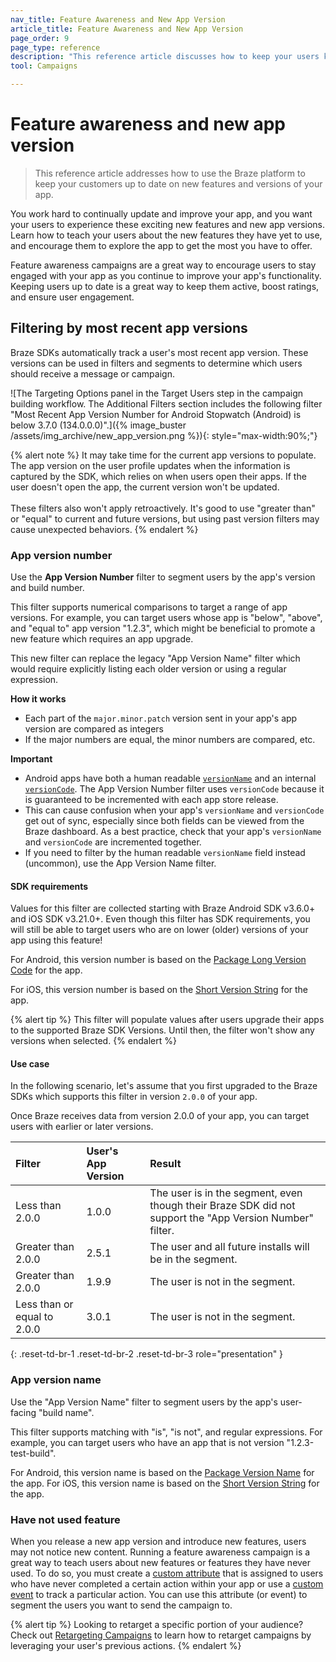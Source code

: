 ```yaml
---
nav_title: Feature Awareness and New App Version
article_title: Feature Awareness and New App Version
page_order: 9
page_type: reference
description: "This reference article discusses how to keep your users knowledgeable and excited about when you release new features or versions."
tool: Campaigns

---
```


# Feature awareness and new app version

> This reference article addresses how to use the Braze platform to keep your customers up to date on new features and versions of your app. 

You work hard to continually update and improve your app, and you want your users to experience these exciting new features and new app versions. Learn how to teach your users about the new features they have yet to use, and encourage them to explore the app to get the most you have to offer.

Feature awareness campaigns are a great way to encourage users to stay engaged with your app as you continue to improve your app's functionality.  Keeping users up to date is a great way to keep them active, boost ratings, and ensure user engagement.

## Filtering by most recent app versions

Braze SDKs automatically track a user's most recent app version. These versions can be used in filters and segments to determine which users should receive a message or campaign.

![The Targeting Options panel in the Target Users step in the campaign building workflow. The Additional Filters section includes the following filter "Most Recent App Version Number for Android Stopwatch (Android) is below 3.7.0 (134.0.0.0)".]({% image_buster /assets/img_archive/new_app_version.png %}){: style="max-width:90%;"}

{% alert note %}
It may take time for the current app versions to populate. The app version on the user profile updates when the information is captured by the SDK, which relies on when users open their apps. If the user doesn't open the app, the current version won't be updated. <br><br> These filters also won't apply retroactively. It's good to use "greater than" or "equal" to current and future versions, but using past version filters may cause unexpected behaviors.
{% endalert %}

### App version number

Use the **App Version Number** filter to segment users by the app's version and build number. 

This filter supports numerical comparisons to target a range of app versions. For example, you can target users whose app is "below", "above", and "equal to" app version "1.2.3", which might be beneficial to promote a new feature which requires an app upgrade.

This new filter can replace the legacy "App Version Name" filter which would require explicitly listing each older version or using a regular expression.

**How it works**

* Each part of the `major.minor.patch` version sent in your app's app version are compared as integers
* If the major numbers are equal, the minor numbers are compared, etc.

**Important**

* Android apps have both a human readable [`versionName`](https://developer.android.com/reference/android/content/pm/PackageInfo#versionName) and an internal [`versionCode`](https://developer.android.com/reference/android/content/pm/PackageInfo.html#getLongVersionCode()). The App Version Number filter uses `versionCode` because it is guaranteed to be incremented with each app store release.
* This can cause confusion when your app's `versionName` and `versionCode` get out of sync, especially since both fields can be viewed from the Braze dashboard. As a best practice, check that your app's `versionName` and `versionCode` are incremented together.
* If you need to filter by the human readable `versionName` field instead (uncommon), use the App Version Name filter.

#### SDK requirements

Values for this filter are collected starting with Braze Android SDK v3.6.0+ and iOS SDK v3.21.0+. Even though this filter has SDK requirements, you will still be able to target users who are on lower (older) versions of your app using this feature!

For Android, this version number is based on the [Package Long Version Code](https://developer.android.com/reference/android/content/pm/PackageInfo.html#getLongVersionCode()) for the app.

For iOS, this version number is based on the [Short Version String](https://developer.apple.com/documentation/bundleresources/information_property_list/cfbundleshortversionstring) for the app.

{% alert tip %}
This filter will populate values after users upgrade their apps to the supported Braze SDK Versions. Until then, the filter won't show any versions when selected.
{% endalert %}

#### Use case

In the following scenario, let's assume that you first upgraded to the Braze SDKs which supports this filter in version `2.0.0` of your app.

Once Braze receives data from version 2.0.0 of your app, you can target users with earlier or later versions.

| Filter  | User's App Version  | Result |
:------------- | :----------- | :---------|
| Less than 2.0.0 | 1.0.0 | The user is in the segment, even though their Braze SDK did not support the "App Version Number" filter. |
| Greater than 2.0.0 | 2.5.1 | The user and all future installs will be in the segment. |
| Greater than 2.0.0 | 1.9.9 | The user is not in the segment. |
| Less than or equal to 2.0.0 | 3.0.1 | The user is not in the segment. |
{: .reset-td-br-1 .reset-td-br-2 .reset-td-br-3 role="presentation" }

### App version name

Use the "App Version Name" filter to segment users by the app's user-facing "build name". 

This filter supports matching with "is", "is not", and regular expressions. For example, you can target users who have an app that is not version "1.2.3-test-build".

For Android, this version name is based on the [Package Version Name](https://developer.android.com/reference/android/content/pm/PackageInfo#versionName) for the app. For iOS, this version name is based on the [Short Version String](https://developer.apple.com/documentation/bundleresources/information_property_list/cfbundleshortversionstring) for the app.

### Have not used feature

When you release a new app version and introduce new features, users may not notice new content. Running a feature awareness campaign is a great way to teach users about new features or features they have never used. To do so, you must create a [custom attribute]({{site.baseurl}}/user_guide/engagement_tools/segments/segmentation_filters/#custom-data) that is assigned to users who have never completed a certain action within your app or use a [custom event]({{site.baseurl}}/user_guide/engagement_tools/segments/segmentation_filters/#custom-data) to track a particular action. You can use this attribute (or event) to segment the users you want to send the campaign to.

{% alert tip %}
Looking to retarget a specific portion of your audience? Check out [Retargeting Campaigns]({{site.baseurl}}/user_guide/engagement_tools/campaigns/ideas_and_strategies/retargeting_campaigns/) to learn how to retarget campaigns by leveraging your user's previous actions.
{% endalert %}


